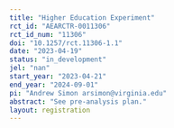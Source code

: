 ```yaml
---
title: "Higher Education Experiment"
rct_id: "AEARCTR-0011306"
rct_id_num: "11306"
doi: "10.1257/rct.11306-1.1"
date: "2023-04-19"
status: "in_development"
jel: "nan"
start_year: "2023-04-21"
end_year: "2024-09-01"
pi: "Andrew Simon arsimon@virginia.edu"
abstract: "See pre-analysis plan."
layout: registration
---
```


